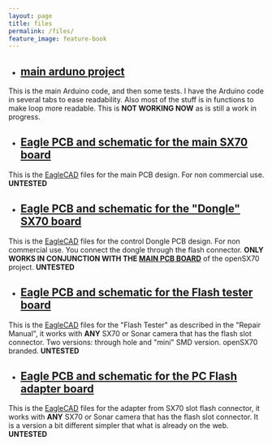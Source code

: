 ```yaml
---
layout: page
title: files
permalink: /files/
feature_image: feature-book
---
```


+ ## [**main arduno project**](https://github.com/openSX70/openSX70-Arduino-main "go to files")

This is the main Arduino code, and then some tests. I have the Arduino code in several tabs to ease readability. Also most of the stuff is in functions to make loop more readable. This is **NOT WORKING NOW** as is still a work in progress.

+ ## [**Eagle PCB and schematic for the main SX70 board**](https://github.com/openSX70/openSX70-PCB "go to files")

This is the [EagleCAD](https://www.autodesk.com/products/eagle/free-download "EagleCAD free download") files for the main PCB design. For non commercial use. **UNTESTED**

+ ## [**Eagle PCB and schematic for the "Dongle" SX70 board**](https://github.com/openSX70/openSX70-dongle-PCB "go to files")

This is the [EagleCAD](https://www.autodesk.com/products/eagle/free-download "EagleCAD free download") files for the control Dongle PCB design. For non commercial use. You connect the dongle through the flash connector. **ONLY WORKS IN CONJUNCTION WITH THE [MAIN PCB BOARD](https://github.com/openSX70/openSX70-PCB)** of the openSX70 project. **UNTESTED**


+ ## [**Eagle PCB and schematic for the Flash tester board**](https://github.com/openSX70/SX70_Flash_Tester "go to files")

This is the [EagleCAD](https://www.autodesk.com/products/eagle/free-download "EagleCAD free download") files for the "Flash Tester" as described in the "Repair Manual", it works with **ANY** SX70 or Sonar camera that has the flash slot connector. Two versions: through hole and "mini" SMD version. openSX70 branded. **UNTESTED**


+ ## [**Eagle PCB and schematic for the PC Flash adapter board**](https://github.com/openSX70/SX70-PC-Flash "go to files")

This is the [EagleCAD](https://www.autodesk.com/products/eagle/free-download "EagleCAD free download") files for the adapter from SX70 slot flash connector, it works with **ANY** SX70 or Sonar camera that has the flash slot connector. It is a version a bit different simpler that what is already on the web. **UNTESTED**





